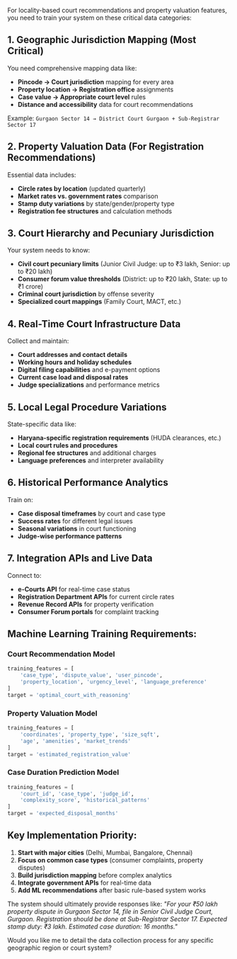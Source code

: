 For locality-based court recommendations and property valuation features, you need to train your system on these critical data categories:

## **1. Geographic Jurisdiction Mapping** (Most Critical)

You need comprehensive mapping data like:
- **Pincode → Court jurisdiction** mapping for every area
- **Property location → Registration office** assignments  
- **Case value → Appropriate court level** rules
- **Distance and accessibility** data for court recommendations

Example: `Gurgaon Sector 14 → District Court Gurgaon + Sub-Registrar Sector 17`

## **2. Property Valuation Data** (For Registration Recommendations)

Essential data includes:
- **Circle rates by location** (updated quarterly)
- **Market rates vs. government rates** comparison
- **Stamp duty variations** by state/gender/property type
- **Registration fee structures** and calculation methods

## **3. Court Hierarchy and Pecuniary Jurisdiction**

Your system needs to know:
- **Civil court pecuniary limits** (Junior Civil Judge: up to ₹3 lakh, Senior: up to ₹20 lakh)
- **Consumer forum value thresholds** (District: up to ₹20 lakh, State: up to ₹1 crore)
- **Criminal court jurisdiction** by offense severity
- **Specialized court mappings** (Family Court, MACT, etc.)

## **4. Real-Time Court Infrastructure Data**

Collect and maintain:
- **Court addresses and contact details**
- **Working hours and holiday schedules**  
- **Digital filing capabilities** and e-payment options
- **Current case load and disposal rates**
- **Judge specializations** and performance metrics

## **5. Local Legal Procedure Variations**

State-specific data like:
- **Haryana-specific registration requirements** (HUDA clearances, etc.)
- **Local court rules and procedures**
- **Regional fee structures** and additional charges
- **Language preferences** and interpreter availability

## **6. Historical Performance Analytics**

Train on:
- **Case disposal timeframes** by court and case type
- **Success rates** for different legal issues
- **Seasonal variations** in court functioning
- **Judge-wise performance patterns**

## **7. Integration APIs and Live Data**

Connect to:
- **e-Courts API** for real-time case status
- **Registration Department APIs** for current circle rates
- **Revenue Record APIs** for property verification
- **Consumer Forum portals** for complaint tracking

## **Machine Learning Training Requirements:**

### **Court Recommendation Model**
```python
training_features = [
    'case_type', 'dispute_value', 'user_pincode', 
    'property_location', 'urgency_level', 'language_preference'
]
target = 'optimal_court_with_reasoning'
```

### **Property Valuation Model**  
```python
training_features = [
    'coordinates', 'property_type', 'size_sqft', 
    'age', 'amenities', 'market_trends'
]
target = 'estimated_registration_value'
```

### **Case Duration Prediction Model**
```python
training_features = [
    'court_id', 'case_type', 'judge_id', 
    'complexity_score', 'historical_patterns'
]
target = 'expected_disposal_months'
```

## **Key Implementation Priority:**

1. **Start with major cities** (Delhi, Mumbai, Bangalore, Chennai)
2. **Focus on common case types** (consumer complaints, property disputes)
3. **Build jurisdiction mapping** before complex analytics
4. **Integrate government APIs** for real-time data
5. **Add ML recommendations** after basic rule-based system works

The system should ultimately provide responses like: *"For your ₹50 lakh property dispute in Gurgaon Sector 14, file in Senior Civil Judge Court, Gurgaon. Registration should be done at Sub-Registrar Sector 17. Expected stamp duty: ₹3 lakh. Estimated case duration: 16 months."*

Would you like me to detail the data collection process for any specific geographic region or court system?